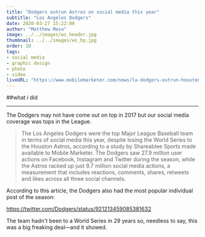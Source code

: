 ```yaml
---
title: "Dodgers outrun Astros on social media this year"
subtitle: "Los Angeles Dodgers"
date: 2020-03-27 15:22:00
author: "Matthew Mesa"
image: ../../images/ws_header.jpg
thumbnail: ../../images/ws_hp.jpg
order: 10
tags:
- social media
- graphic design
- photo
- video
liveURL: "https://www.mobilemarketer.com/news/la-dodgers-outrun-houston-astros-on-social-media-this-year/511729/"
---
```


##what i did

***

The Dodgers may not have come out on top in 2017 but our social media coverage was tops in the League.

> The Los Angeles Dodgers were the top Major League Baseball team in terms of social media this year, despite losing the World Series to the Houston Astros, according to a study by Shareablee Sports made available to Mobile Marketer. The Dodgers saw 27.9 million user actions on Facebook, Instagram and Twitter during the season, while the Astros racked up just 9.7 million social media actions, a measurement that includes reactions, comments, shares, retweets and likes across all three social channels.

According to this article, the Dodgers also had the most popular individual post of the season:

https://twitter.com/Dodgers/status/921213459085381632

The team hadn't been to a World Series in 29 years so, needless to say, this was a big freaking deal—and it showed.